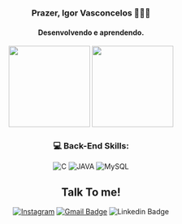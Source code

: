 <div align="center">

### Prazer, Igor Vasconcelos 👨🏻‍💻
#### Desenvolvendo e aprendendo.
<div align="center">

  
  <img height="160em" src="https://github-readme-stats-sigma-five.vercel.app/api?username=vzgoat&show_icons=true&theme=tokyonight&include_all_commits=true&count_private=true"/>
  <img height="160Em" src="https://github-readme-stats-sigma-five.vercel.app/api/top-langs/?username=vzgoat&layout=compact&langs_count=16&theme=tokyonight"/>

  
</div>
  

<div align="center">

### 💻 Back-End Skills: 

![C](https://img.shields.io/badge/C-00599C?style=for-the-badge&logo=c&logoColor=white)
![JAVA](https://img.shields.io/badge/java-%23ED8B00.svg?style=for-the-badge&logo=openjdk&logoColor=white)
![MySQL](https://img.shields.io/badge/MySQL-005C84?style=for-the-badge&logo=mysql&logoColor=white)

## Talk To me!
  [![Instagram](https://img.shields.io/badge/Instagram-E4405F?style=for-the-badge&logo=instagram&logoColor=white)](https://instagram.com/vzgoat)
  [![Gmail Badge](https://img.shields.io/badge/Gmail-D14836?style=for-the-badge&logo=gmail&logoColor=white)](mailto:eldergalvao07@gmail.com)
  ![Linkedin Badge](https://img.shields.io/badge/LinkedIn-0077B5?style=for-the-badge&logo=linkedin&logoColor=white)
